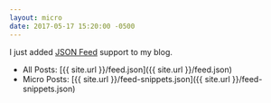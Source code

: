 ```yaml
---
layout: micro
date: 2017-05-17 15:20:00 -0500
---
```


I just added [JSON Feed][1] support to my blog.

- All Posts: [{{ site.url }}/feed.json]({{ site.url }}/feed.json)
- Micro Posts: [{{ site.url }}/feed-snippets.json]({{ site.url }}/feed-snippets.json)

[1]: https://jsonfeed.org